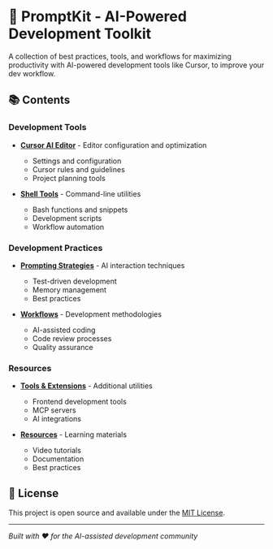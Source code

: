 # 🚀 PromptKit - AI-Powered Development Toolkit

A collection of best practices, tools, and workflows for maximizing productivity with AI-powered development tools like Cursor, to improve your dev workflow.

## 📚 Contents

### Development Tools

- **[Cursor AI Editor](cursor-ai-editor/)** - Editor configuration and optimization

  - Settings and configuration
  - Cursor rules and guidelines
  - Project planning tools

- **[Shell Tools](shell/)** - Command-line utilities
  - Bash functions and snippets
  - Development scripts
  - Workflow automation

### Development Practices

- **[Prompting Strategies](prompting/)** - AI interaction techniques

  - Test-driven development
  - Memory management
  - Best practices

- **[Workflows](workflows/)** - Development methodologies
  - AI-assisted coding
  - Code review processes
  - Quality assurance

### Resources

- **[Tools & Extensions](tools-and-extensions/)** - Additional utilities

  - Frontend development tools
  - MCP servers
  - AI integrations

- **[Resources](resources/)** - Learning materials
  - Video tutorials
  - Documentation
  - Best practices

## 📄 License

This project is open source and available under the [MIT License](LICENSE).

---

_Built with ❤️ for the AI-assisted development community_
